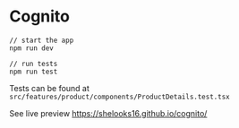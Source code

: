 # Cognito

```
// start the app
npm run dev

// run tests
npm run test
```

Tests can be found at `src/features/product/components/ProductDetails.test.tsx`

See live preview https://shelooks16.github.io/cognito/
